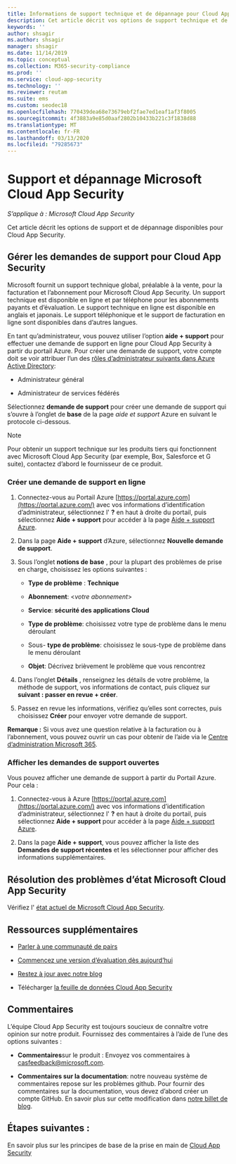```yaml
---
title: Informations de support technique et de dépannage pour Cloud App Security
description: Cet article décrit vos options de support technique et de dépannage pour Microsoft Cloud App Security
keywords: ''
author: shsagir
ms.author: shsagir
manager: shsagir
ms.date: 11/14/2019
ms.topic: conceptual
ms.collection: M365-security-compliance
ms.prod: ''
ms.service: cloud-app-security
ms.technology: ''
ms.reviewer: reutam
ms.suite: ems
ms.custom: seodec18
ms.openlocfilehash: 770439dea68e73679ebf2fae7ed1eaf1af3f8005
ms.sourcegitcommit: 4f3883a9e85d0aaf2802b10433b221c3f1838d88
ms.translationtype: MT
ms.contentlocale: fr-FR
ms.lasthandoff: 03/13/2020
ms.locfileid: "79285673"
---
```

# <a name="support-and-troubleshooting-microsoft-cloud-app-security"></a>Support et dépannage Microsoft Cloud App Security

*S’applique à : Microsoft Cloud App Security*

Cet article décrit les options de support et de dépannage disponibles pour Cloud App Security.

## <a name="manage-support-requests-for-cloud-app-security"></a>Gérer les demandes de support pour Cloud App Security

Microsoft fournit un support technique global, préalable à la vente, pour la facturation et l’abonnement pour Microsoft Cloud App Security. Un support technique est disponible en ligne et par téléphone pour les abonnements payants et d’évaluation. Le support technique en ligne est disponible en anglais et japonais. Le support téléphonique et le support de facturation en ligne sont disponibles dans d’autres langues.

En tant qu’administrateur, vous pouvez utiliser l’option **aide + support** pour effectuer une demande de support en ligne pour Cloud App Security à partir du portail Azure. Pour créer une demande de support, votre compte doit se voir attribuer l’un des [rôles d’administrateur suivants dans Azure Active Directory](https://docs.microsoft.com/azure/active-directory/active-directory-assign-admin-roles-azure-portal):

* Administrateur général

* Administrateur de services fédérés

Sélectionnez **demande de support** pour créer une demande de support qui s’ouvre à l’onglet de **base** de la page *aide et support* Azure en suivant le protocole ci-dessous.

>[!NOTE]
> Pour obtenir un support technique sur les produits tiers qui fonctionnent avec Microsoft Cloud App Security (par exemple, Box, Salesforce et G suite), contactez d’abord le fournisseur de ce produit.

### <a name="create-an-online-support-request"></a>Créer une demande de support en ligne

1. Connectez-vous au Portail Azure [https://portal.azure.com](https://portal.azure.com/) avec vos informations d’identification d’administrateur, sélectionnez l' **?** en haut à droite du portail, puis sélectionnez **Aide + support** pour accéder à la page [Aide + support Azure](https://ms.portal.azure.com/#blade/Microsoft_Azure_Support/HelpAndSupportBlade/overview).

2. Dans la page **Aide + support** d’Azure, sélectionnez **Nouvelle demande de support**.

3. Sous l’onglet **notions de base** , pour la plupart des problèmes de prise en charge, choisissez les options suivantes :

    * **Type de problème** : **Technique**

    * **Abonnement**: \<*votre abonnement*\>

    * **Service**: **sécurité des applications Cloud**

    * **Type de problème**: choisissez votre type de problème dans le menu déroulant

    * Sous- **type de problème**: choisissez le sous-type de problème dans le menu déroulant

    * **Objet**: Décrivez brièvement le problème que vous rencontrez

4. Dans l’onglet **Détails** , renseignez les détails de votre problème, la méthode de support, vos informations de contact, puis cliquez sur **suivant : passer en revue + créer**.

5. Passez en revue les informations, vérifiez qu’elles sont correctes, puis choisissez **Créer** pour envoyer votre demande de support.

**Remarque :** Si vous avez une question relative à la facturation ou à l’abonnement, vous pouvez ouvrir un cas pour obtenir de l’aide via le [Centre d’administration Microsoft 365](https://admin.microsoft.com/Support/SupportEntry.aspx).

### <a name="view-open-support-requests"></a>Afficher les demandes de support ouvertes

Vous pouvez afficher une demande de support à partir du Portail Azure. Pour cela :

1. Connectez-vous à Azure [https://portal.azure.com](https://portal.azure.com/) avec vos informations d’identification d’administrateur, sélectionnez l' **?** en haut à droite du portail, puis sélectionnez **Aide + support** pour accéder à la page [Aide + support Azure](https://ms.portal.azure.com/#blade/Microsoft_Azure_Support/HelpAndSupportBlade/overview).

2. Dans la page **Aide + support**, vous pouvez afficher la liste des **Demandes de support récentes** et les sélectionner pour afficher des informations supplémentaires.

## <a name="troubleshooting-microsoft-cloud-app-security-status"></a>Résolution des problèmes d’état Microsoft Cloud App Security

Vérifiez l' [état actuel de Microsoft Cloud App Security](https://status.cloudappsecurity.com/).

## <a name="additional-resources"></a>Ressources supplémentaires

* [Parler à une communauté de pairs](https://techcommunity.microsoft.com/t5/Microsoft-Cloud-App-Security/bd-p/MicrosoftCloudAppSecurity)

* [Commencez une version d’évaluation dès aujourd’hui](https://signup.microsoft.com/Signup?OfferId=757c4c34-d589-46e4-9579-120bba5c92ed&ali=1)

* [Restez à jour avec notre blog](https://techcommunity.microsoft.com/t5/Enterprise-Mobility-Security/bg-p/enterprisemobilityandsecurity/label-name/Microsoft%20Cloud%20App%20Security)

* Télécharger [la feuille de données Cloud App Security](https://download.microsoft.com/download/E/F/E/EFE908F8-7EDB-4244-8039-67BA574186CC/Microsoft_Cloud_App_Security_eBook.pdf)

## <a name="feedback"></a>Commentaires

L’équipe Cloud App Security est toujours soucieux de connaître votre opinion sur notre produit. Fournissez des commentaires à l’aide de l’une des options suivantes :

* **Commentaires**sur le produit : Envoyez vos commentaires à [casfeedback@microsoft.com](mailto:casfeedback@microsoft.com).

* **Commentaires sur la documentation**: notre nouveau système de commentaires repose sur les problèmes github. Pour fournir des commentaires sur la documentation, vous devez d’abord créer un compte GitHub. En savoir plus sur cette modification dans [notre billet de blog](https://docs.microsoft.com/teamblog/a-new-feedback-system-is-coming-to-docs).

## <a name="next-steps"></a>Étapes suivantes :

En savoir plus sur les principes de base de la prise en main de [Cloud App Security](getting-started-with-cloud-app-security.md)
